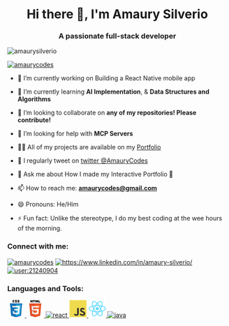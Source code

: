 <h1 align="center">Hi there 👋, I'm Amaury Silverio</h1>
<!-- ![Beige Simple Elegant Personal LinkedIn Banner](https://user-images.githubusercontent.com/76449195/233174934-93be5e71-aa00-48ec-826c-da8690b55869.jpg)
 -->
<h3 align="center">A passionate full-stack developer</h3>
<p align="left"> <img src="https://komarev.com/ghpvc/?username=amaurysilverio&label=Profile%20views&color=0e75b6&style=flat" alt="amaurysilverio" /> </p>
<p align="left"> <a href="https://twitter.com/amaurycodes" target="blank"><img src="https://img.shields.io/twitter/follow/amaurycodes?logo=twitter&style=for-the-badge" alt="amaurycodes" /></a> </p>

<!--
**AmaurySilverio/AmaurySilverio** is a ✨ _special_ ✨ repository because its `README.md` (this file) appears on your GitHub profile.
-->

- 🔭 I’m currently working on Building a React Native mobile app

- 🌱 I’m currently learning **AI Implementation**, & **Data Structures and Algorithms**

- 👯 I’m looking to collaborate on **any of my repositories! Please contribute!**

- 🤔 I’m looking for help with **MCP Servers**

- 👨‍💻 All of my projects are available on my [Portfolio](https://amaurycodes.onrender.com/)

- 📝 I regularly tweet on [twitter @AmauryCodes](https://twitter.com/AmauryCodes)

- 💬 Ask me about How I made my Interactive Portfolio 👀

- 📫 How to reach me: **amaurycodes@gmail.com**

- 😄 Pronouns: He/Him

- ⚡ Fun fact: Unlike the stereotype, I do my best coding at the wee hours of the morning.

<h3 align="left">Connect with me:</h3>
<p align="left">
<a href="https://twitter.com/amaurycodes" target="blank"><img align="center" src="https://raw.githubusercontent.com/rahuldkjain/github-profile-readme-generator/master/src/images/icons/Social/twitter.svg" alt="amaurycodes" height="30" width="40" /></a>
<a href="https://linkedin.com/in/amaury-silverio/" target="blank"><img align="center" src="https://raw.githubusercontent.com/rahuldkjain/github-profile-readme-generator/master/src/images/icons/Social/linked-in-alt.svg" alt="https://www.linkedin.com/in/amaury-silverio/" height="30" width="40" /></a>
<a href="https://stackoverflow.com/users/21253068/amaury-silverio" target="blank"><img align="center" src="https://raw.githubusercontent.com/rahuldkjain/github-profile-readme-generator/master/src/images/icons/Social/stack-overflow.svg" alt="user:21240904" height="30" width="40" /></a>
</p>
<h3 align="left">Languages and Tools:</h3>
<p align="left"><a href="https://www.w3schools.com/css/" target="_blank" rel="noreferrer"> <img src="https://raw.githubusercontent.com/devicons/devicon/master/icons/css3/css3-original-wordmark.svg" alt="css3" width="40" height="40"/> </a> <a href="https://www.w3.org/html/" target="_blank" rel="noreferrer"> <img src="https://raw.githubusercontent.com/devicons/devicon/master/icons/html5/html5-original-wordmark.svg" alt="html5" width="40" height="40"/> </a> <a href="https://getbootstrap.com/" target="_blank" rel="noreferrer"> <img src="https://raw.githubusercontent.com/jmnote/z-icons/master/svg/bootstrap.svg" alt="react" width="40" height="40"/> </a> <a href="https://developer.mozilla.org/en-US/docs/Web/JavaScript" target="_blank" rel="noreferrer"> <img src="https://raw.githubusercontent.com/devicons/devicon/master/icons/javascript/javascript-original.svg" alt="javascript" width="40" height="40"/> </a> <a href="https://react.dev/" target="_blank" rel="noreferrer"> <img src="https://raw.githubusercontent.com/devicons/devicon/master/icons/react/react-original.svg" alt="react" width="40" height="40"/> </a> <a href="https://www.java.com/en/download/help/whatis_java.html" target="_blank" rel="noreferrer"> <img src="https://raw.githubusercontent.com/jmnote/z-icons/master/svg/java.svg" alt="java" width="40" height="40"/> </a>
</p>
